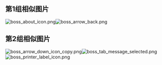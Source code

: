 第1组相似图片
-------
![boss_about_icon.png](/Users/xiayong/Desktop/similarImage/boss_about_icon.png)![boss_arrow_back.png](/Users/xiayong/Desktop/similarImage/boss_arrow_back.png)

第2组相似图片
-------
![boss_arrow_down_icon_copy.png](/Users/xiayong/Desktop/similarImage/boss_arrow_down_icon_copy.png)![boss_tab_message_selected.png](/Users/xiayong/Desktop/similarImage/boss_tab_message_selected.png)![boss_printer_label_icon.png](/Users/xiayong/Desktop/similarImage/boss_printer_label_icon.png)

